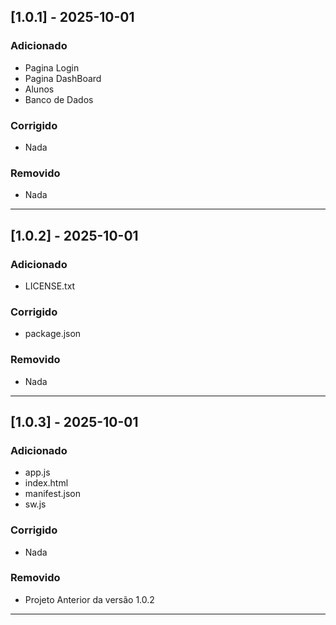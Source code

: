 ## [1.0.1] - 2025-10-01
### Adicionado
- Pagina Login
- Pagina DashBoard
- Alunos
- Banco de Dados

### Corrigido
- Nada

### Removido
- Nada

------------------------
## [1.0.2] - 2025-10-01
### Adicionado
- LICENSE.txt

### Corrigido
- package.json

### Removido
- Nada

------------------------
## [1.0.3] - 2025-10-01
### Adicionado
- app.js
- index.html
- manifest.json
- sw.js

### Corrigido
- Nada

### Removido
- Projeto Anterior da versão 1.0.2

------------------------